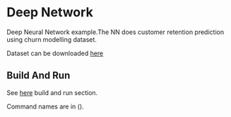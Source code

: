 # Deep Network

Deep Neural Network example.The NN does customer retention prediction using churn modelling dataset.

Dataset can be downloaded [here](https://www.kaggle.com/barelydedicated/bank-customer-churn-modeling/downloads/bank-customer-churn-modeling.zip/1)

## Build And Run

See [here](../README.md) build and run section.

Command names are in ().
